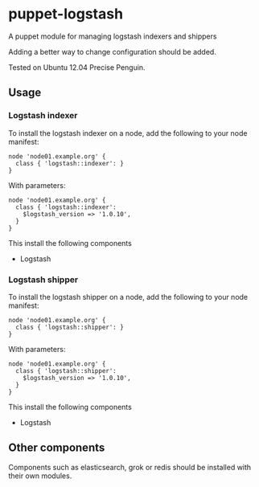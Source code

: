 # puppet-logstash

A puppet module for managing logstash indexers and shippers

Adding a better way to change configuration should be added.

Tested on Ubuntu 12.04 Precise Penguin.

## Usage

### Logstash indexer

To install the logstash indexer on a node, add the following to your node manifest:

    node 'node01.example.org' {
      class { 'logstash::indexer': }
    }

With parameters:

    node 'node01.example.org' {
      class { 'logstash::indexer':
        $logstash_version => '1.0.10',
      }
    }

This install the following components

* Logstash

### Logstash shipper

To install the logstash shipper on a node, add the following to your node manifest:

    node 'node01.example.org' {
      class { 'logstash::shipper': }
    }

With parameters:

    node 'node01.example.org' {
      class { 'logstash::shipper':
        $logstash_version => '1.0.10',
      }
    }

This install the following components

* Logstash

## Other components

Components such as elasticsearch, grok or redis should be installed with their own
modules.
